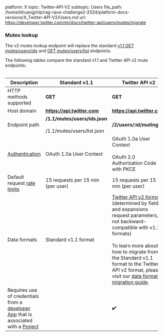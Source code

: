 platform: X
topic: Twitter-API-V2
subtopic: Users
file_path: /home/bhuang/nlp/rag-race-challenge2-2024/platform-docs-versions/X_Twitter-API-V2/Users.md
url: https://developer.twitter.com/en/docs/twitter-api/users/mutes/migrate


### Mutes lookup

The v2 mutes lookup endpoint will replace the standard [v1.1 GET mutes/users/ids](https://developer.twitter.com/content/developer-twitter/en/docs/twitter-api/v1/accounts-and-users/mute-block-report-users/api-reference/get-mutes-users-ids) and [GET mutes/users/list](https://developer.twitter.com/content/developer-twitter/en/docs/twitter-api/v1/accounts-and-users/mute-block-report-users/api-reference/get-mutes-users-list) endpoints.

The following tables compare the standard v1.1 and Twitter API v2 mute endpoints:  
 

| Description | Standard v1.1 | Twitter API v2 |
| --- | --- | --- |
| HTTP methods supported | ******GET****** | ******GET****** |
| Host domain | ******https://api.twitter.com****** | ******https://api.twitter.com****** |
| Endpoint path | ******/1.1/mutes/users/ids.json******<br><br>/1.1/mutes/users/list.json | ******/2/users/:id/muting****** |
| [Authentication](https://developer.twitter.com/content/developer-twitter/en/docs/authentication) | OAuth 1.0a User Context | OAuth 1.0a User Context<br><br>OAuth 2.0 Authorization Code with PKCE |
| Default request [rate limits](https://developer.twitter.com/content/developer-twitter/en/docs/rate-limits) | 15 requests per 15 min (per user) | 15 requests per 15 min (per user) |
| Data formats | Standard v1.1 format | [Twitter API v2 format](https://developer.twitter.com/content/developer-twitter/en/docs/twitter-api/data-dictionary) (determined by fields and expansions request parameters, not backward-compatible with v1.1 formats)<br><br>To learn more about how to migrate from the Standard v1.1 format to the Twitter API v2 format, please visit our [data formats migration guide](https://developer.twitter.com/en/docs/twitter-api/migrate/data-formats). |
| Requires use of credentials from a [developer App](https://developer.twitter.com/en/docs/apps) that is associated with a [Project](https://developer.twitter.com/en/docs/projects) |     | ✔️  |